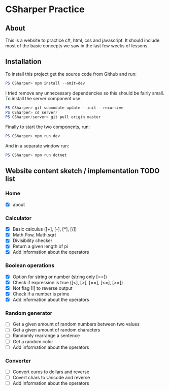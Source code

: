 # CSharper Practice

## About

This is a website to practice c#, html, css and javascript. It should include most of the basic concepts we saw in the last few weeks of lessons.

## Installation

To install this project get the source code from Github and run:

```powershell
PS CSharper> npm install --omit=dev
```

I tried remove any unnecessary dependencies so this should be fairly small.  
To install the server component use:

```powershell
PS CSharper> git submodule update --init --recursive
PS CSharper> cd server/
PS CSharper/server> git pull origin master
```

Finally to start the two components, run:

```powershell
PS CSharper> npm run dev
```

And in a separate window run:

```powershell
PS CSharper> npm run dotnet
```

## Website content sketch / implementation TODO list

### Home

- [x] about

### Calculator

- [x] Basic calculus ([+], [-], [*], [/])
- [x] Math.Pow, Math.sqrt
- [x] Divisibility checker
- [x] Return a given length of pi
- [x] Add information about the operators

### Boolean operations

- [x] Option for string or number (string only [==])
- [x] Check if expression is true ([<], [>], [==], [<=], [>=])
- [x] Not flag [!] to reverse output
- [x] Check if a number is prime
- [x] Add information about the operators

### Random generator

- [ ] Get a given amount of random numbers between two values
- [ ] Get a given amount of random characters
- [ ] Randomly rearrange a sentence
- [ ] Get a random color
- [ ] Add information about the operators

### Converter

- [ ] Convert euros to dollars and reverse
- [ ] Covert chars to Unicode and reverse
- [ ] Add information about the operators
